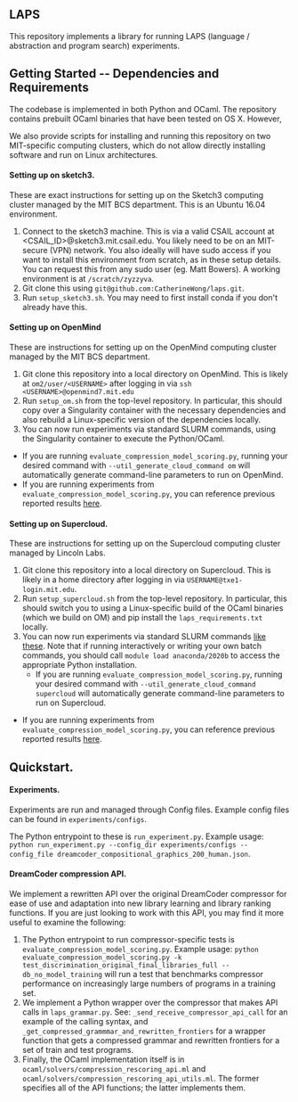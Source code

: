 ## LAPS

This repository implements a library for running LAPS (language / abstraction and program search) experiments.

## Getting Started -- Dependencies and Requirements
The codebase is implemented in both Python and OCaml. The repository contains prebuilt OCaml binaries that have been tested on OS X. However, 

We also provide scripts for installing and running this repository on two MIT-specific computing clusters, which do not allow directly installing software and run on Linux architectures.
#### Setting up on sketch3.
These are exact instructions for setting up on the Sketch3 computing cluster managed by the MIT BCS department. This is an Ubuntu 16.04 environment.
1. Connect to the sketch3 machine. This is via a valid CSAIL account at <CSAIL_ID>@sketch3.mit.csail.edu. You likely need to be on an MIT-secure (VPN) network. You also ideally will have sudo access if you want to install this environment from scratch, as in these setup details. You can request this from any sudo user (eg. Matt Bowers). A working environment is at `/scratch/zyzzyva`.
2. Git clone this using `git@github.com:CatherineWong/laps.git`.
3. Run `setup_sketch3.sh`. You may need to first install conda if you don't already have this.



#### Setting up on OpenMind
These are instructions for setting up on the OpenMind computing cluster managed by the MIT BCS department.
1. Git clone this repository into a local directory on OpenMind. This is likely at `om2/user/<USERNAME>` after logging in via `ssh <USERNAME>@openmind7.mit.edu`
2. Run `setup_om.sh` from the top-level repository. In particular, this should copy over a Singularity container with the necessary dependencies and also rebuild a Linux-specific version of the dependencies locally.
3. You can now run experiments via standard SLURM commands, using the Singularity container to execute the Python/OCaml.
  - If you are running `evaluate_compression_model_scoring.py`, running your desired command with `--util_generate_cloud_command om` will automatically generate command-line parameters to run on OpenMind.
  - If you are running experiments from `evaluate_compression_model_scoring.py`, you can reference previous reported results [here](https://docs.google.com/spreadsheets/d/11-qKHK_pOyF4lfwhaonRQTZEqHTepPKI4MTdWYAU9hM/edit#gid=0).

#### Setting up on Supercloud.
These are instructions for setting up on the Supercloud computing cluster managed by Lincoln Labs.
1. Git clone this repository into a local directory on Supercloud. This is likely in a home directory after logging in via `USERNAME@txe1-login.mit.edu`.
2. Run `setup_supercloud.sh` from the top-level repository. In particular, this should switch you to using a Linux-specific build of the OCaml binaries (which we build on OM) and pip install the `laps_requirements.txt` locally.
3. You can now run experiments via standard SLURM commands [like these](https://supercloud.mit.edu/submitting-jobs). Note that if running interactively or writing your own batch commands, you should call `module load anaconda/2020b` to access the appropriate Python installation.
   - If you are running `evaluate_compression_model_scoring.py`, running your desired command with `--util_generate_cloud_command supercloud` will automatically generate command-line parameters to run on Supercloud.
  - If you are running experiments from `evaluate_compression_model_scoring.py`, you can reference previous reported results [here](https://docs.google.com/spreadsheets/d/11-qKHK_pOyF4lfwhaonRQTZEqHTepPKI4MTdWYAU9hM/edit#gid=0).

## Quickstart.
#### Experiments.
Experiments are run and managed through Config files. Example config files can be found in `experiments/configs`.

The Python entrypoint to these is `run_experiment.py`. Example usage: `python run_experiment.py --config_dir experiments/configs --config_file dreamcoder_compositional_graphics_200_human.json`.

#### DreamCoder compression API.
We implement a rewritten API over the original DreamCoder compressor for ease of use and adaptation into new library learning and library ranking functions.
If you are just looking to work with this API, you may find it more useful to examine the following:

1. The Python entrypoint to run compressor-specific tests is `evaluate_compression_model_scoring.py`. Example usage: `python evaluate_compression_model_scoring.py -k test_discrimination_original_final_libraries_full --db_no_model_training` will run a test that benchmarks compressor performance on increasingly large numbers of programs in a training set.
2. We implement a Python wrapper over the compressor that makes API calls in `laps_grammar.py`. See: `_send_receive_compressor_api_call` for an example of the calling syntax, and `_get_compressed_grammmar_and_rewritten_frontiers` for a wrapper function that gets a compressed grammar and rewritten frontiers for a set of train and test programs.
3. Finally, the OCaml implementation itself is in `ocaml/solvers/compression_rescoring_api.ml` and `ocaml/solvers/compression_rescoring_api_utils.ml`. The former specifies all of the API functions; the latter implements them.

